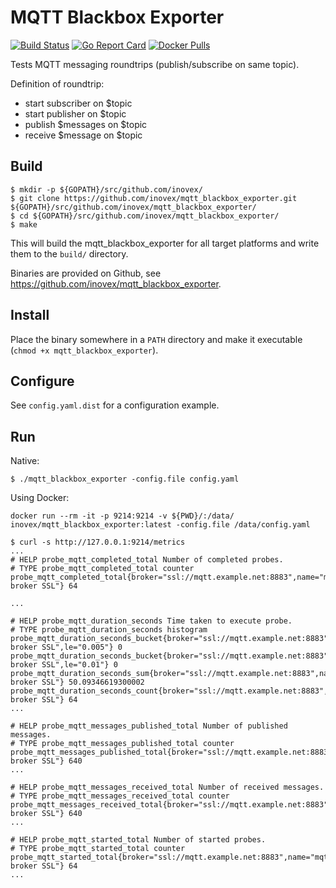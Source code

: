 # MQTT Blackbox Exporter

[![Build Status](https://travis-ci.org/inovex/mqtt_blackbox_exporter.png?branch=master)](https://travis-ci.org/inovex/mqtt_blackbox_exporter)
[![Go Report Card](https://goreportcard.com/badge/github.com/inovex/mqtt_blackbox_exporter)](https://goreportcard.com/report/github.com/inovex/mqtt_blackbox_exporter)
[![Docker Pulls](https://img.shields.io/docker/pulls/inovex/mqtt_blackbox_exporter.svg?maxAge=604800)](https://hub.docker.com/r/inovex/mqtt_blackbox_exporter/)

Tests MQTT messaging roundtrips (publish/subscribe on same topic).

Definition of roundtrip:

- start subscriber on $topic
- start publisher on $topic
- publish $messages on $topic
- receive $message on $topic

## Build

```
$ mkdir -p ${GOPATH}/src/github.com/inovex/
$ git clone https://github.com/inovex/mqtt_blackbox_exporter.git ${GOPATH}/src/github.com/inovex/mqtt_blackbox_exporter/
$ cd ${GOPATH}/src/github.com/inovex/mqtt_blackbox_exporter/
$ make
```

This will build the mqtt_blackbox_exporter for all target platforms and write them to the ``build/`` directory.

Binaries are provided on Github, see https://github.com/inovex/mqtt_blackbox_exporter.

## Install

Place the binary somewhere in a ``PATH`` directory and make it executable (``chmod +x mqtt_blackbox_exporter``).

## Configure

See ``config.yaml.dist`` for a configuration example.

## Run

Native:

```
$ ./mqtt_blackbox_exporter -config.file config.yaml
```

Using Docker:

```
docker run --rm -it -p 9214:9214 -v ${PWD}/:/data/ inovex/mqtt_blackbox_exporter:latest -config.file /data/config.yaml
```

```
$ curl -s http://127.0.0.1:9214/metrics
...
# HELP probe_mqtt_completed_total Number of completed probes.
# TYPE probe_mqtt_completed_total counter
probe_mqtt_completed_total{broker="ssl://mqtt.example.net:8883",name="mqtt broker SSL"} 64

...

# HELP probe_mqtt_duration_seconds Time taken to execute probe.
# TYPE probe_mqtt_duration_seconds histogram
probe_mqtt_duration_seconds_bucket{broker="ssl://mqtt.example.net:8883",name="mqtt broker SSL",le="0.005"} 0
probe_mqtt_duration_seconds_bucket{broker="ssl://mqtt.example.net:8883",name="mqtt broker SSL",le="0.01"} 0
probe_mqtt_duration_seconds_sum{broker="ssl://mqtt.example.net:8883",name="mqtt broker SSL"} 50.09346619300002
probe_mqtt_duration_seconds_count{broker="ssl://mqtt.example.net:8883",name="mqtt broker SSL"} 64
...

# HELP probe_mqtt_messages_published_total Number of published messages.
# TYPE probe_mqtt_messages_published_total counter
probe_mqtt_messages_published_total{broker="ssl://mqtt.example.net:8883",name="mqtt broker SSL"} 640
...

# HELP probe_mqtt_messages_received_total Number of received messages.
# TYPE probe_mqtt_messages_received_total counter
probe_mqtt_messages_received_total{broker="ssl://mqtt.example.net:8883",name="mqtt broker SSL"} 640
...

# HELP probe_mqtt_started_total Number of started probes.
# TYPE probe_mqtt_started_total counter
probe_mqtt_started_total{broker="ssl://mqtt.example.net:8883",name="mqtt broker SSL"} 64
...
```
